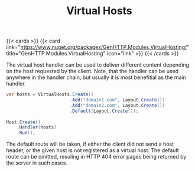 ﻿---
title: Virtual Hosts
description: 'Allows to handle requests depending on the host specified by the client (to serve multiple domains using a single server).'
cascade:
  type: docs
---

{{< cards >}}
{{< card link="https://www.nuget.org/packages/GenHTTP.Modules.VirtualHosting/" title="GenHTTP.Modules.VirtualHosting" icon="link" >}}
{{< /cards >}}

The virtual host handler can be used to deliver different content
depending on the host requested by the client. Note, that the
handler can be used anywhere in the handler chain, but usually it is
most benefitial as the main handler.

```csharp
var hosts = VirtualHosts.Create()
                        .Add("domain1.com", Layout.Create())
                        .Add("domain2.com", Layout.Create())
                        .Default(Layout.Create());
                        
Host.Create()
    .Handler(hosts)
    .Run();
```

The default route will be taken, if either the client did not 
send a host header, or the given host is not registered as a
virtual host. The default route can be omitted, resuling in
HTTP 404 error pages being returned by the server in such cases.
